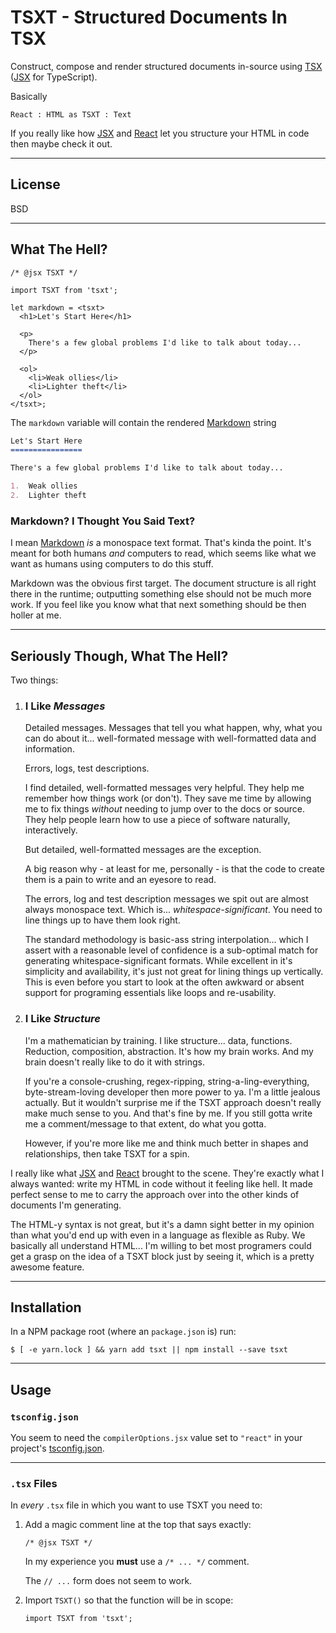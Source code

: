TSXT - Structured Documents In TSX
==============================================================================

Construct, compose and render structured documents in-source using [TSX][]
([JSX][] for TypeScript).

Basically

    React : HTML as TSXT : Text

If you really like how [JSX][] and [React][] let you structure your HTML in 
code then maybe check it out.

[TSX]:    https://www.typescriptlang.org/docs/handbook/jsx.html
[JSX]:    https://facebook.github.io/jsx/
[React]:  https://reactjs.org/

------------------------------------------------------------------------------
License
------------------------------------------------------------------------------

BSD

------------------------------------------------------------------------------
What The Hell?
------------------------------------------------------------------------------

```TSX
/* @jsx TSXT */

import TSXT from 'tsxt';

let markdown = <tsxt>
  <h1>Let's Start Here</h1>
  
  <p>
    There's a few global problems I'd like to talk about today...
  </p>
  
  <ol>
    <li>Weak ollies</li>
    <li>Lighter theft</li>
  </ol>
</tsxt>;
```

The `markdown` variable will contain the rendered [Markdown][] string

```Markdown
Let's Start Here
================

There's a few global problems I'd like to talk about today...

1.  Weak ollies
2.  Lighter theft
```

[Markdown]: https://en.wikipedia.org/wiki/Markdown

### Markdown? I Thought You Said Text? ###

I mean [Markdown][] *is* a monospace text format. That's kinda the point. It's
meant for both humans *and* computers to read, which seems like what we want as
humans using computers to do this stuff.

Markdown was the obvious first target. The document structure is all
right there in the runtime; outputting something else should not be much more
work. If you feel like you know what that next something should be then holler
at me.

------------------------------------------------------------------------------
Seriously Though, What The Hell?
------------------------------------------------------------------------------

Two things:

1. ### I Like *Messages* ###
    
    Detailed messages. Messages that tell you what happen, why, what you can do
    about it... well-formated message with well-formatted data and information.

    Errors, logs, test descriptions.

    I find detailed, well-formatted messages very helpful. They help me remember how
    things work (or don't). They save me time by allowing me to fix things *without*
    needing to jump over to the docs or source. They help people learn how to use a
    piece of software naturally, interactively.

    But detailed, well-formatted messages are the exception.

    A big reason why - at least for me, personally - is that the code to create them
    is a pain to write and an eyesore to read.

    The errors, log and test description messages we spit out are almost always
    monospace text. Which is... *whitespace-significant*. You need to line things up
    to have them look right.

    The standard methodology is basic-ass string interpolation... which I assert
    with a reasonable level of confidence is a sub-optimal match for generating
    whitespace-significant formats. While excellent in it's simplicity and
    availability, it's just not great for lining things up vertically. This is even
    before you start to look at the often awkward or absent support for programing
    essentials like loops and re-usability.

2.  ### I Like *Structure* ###
    
    I'm a mathematician by training. I like structure... data, functions.
    Reduction, composition, abstraction. It's how my brain works. And my brain
    doesn't really like to do it with strings.

    If you're a console-crushing, regex-ripping, string-a-ling-everything,
    byte-stream-loving developer then more power to ya. I'm a little jealous
    actually. But it wouldn't surprise me if the TSXT approach doesn't really
    make much sense to you. And that's fine by me. If you still gotta write me a 
    comment/message to that extent, do what you gotta.

    However, if you're more like me and think much better in shapes and
    relationships, then take TSXT for a spin.

I really like what [JSX][] and [React][] brought to the scene. They're exactly
what I always wanted: write my HTML in code without it feeling like hell. It
made perfect sense to me to carry the approach over into the other kinds of
documents I'm generating.

The HTML-y syntax is not great, but it's a damn sight better in my opinion than
what you'd end up with even in a language as flexible as Ruby. We basically all
understand HTML... I'm willing to bet most programers could get a grasp on 
the idea of a TSXT block just by seeing it, which is a pretty awesome feature.


------------------------------------------------------------------------------
Installation
------------------------------------------------------------------------------

In a NPM package root (where an `package.json` is) run:

```console
$ [ -e yarn.lock ] && yarn add tsxt || npm install --save tsxt
```

------------------------------------------------------------------------------
Usage
------------------------------------------------------------------------------

### `tsconfig.json` ###

You seem to need the `compilerOptions.jsx` value set to `"react"` in
your project's [tsconfig.json][].

[tsconfig.json]: https://www.typescriptlang.org/docs/handbook/tsconfig-json.html

***

### `.tsx` Files ###

In *every* `.tsx` file in which you want to use TSXT you need to:

1.  Add a magic comment line at the top that says exactly:
    
    ```TSX
    /* @jsx TSXT */
    ```
    
    In my experience you **must** use a `/* ... */` comment.
    
    The `// ...` form does not seem to work.

2.  Import `TSXT()` so that the function will be in scope:
    
    ```TSX
    import TSXT from 'tsxt';
    ```
